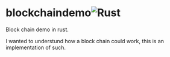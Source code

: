 # blockchaindemo![Rust](https://github.com/simonsso/blockchaindemo/workflows/Rust/badge.svg)
Block chain demo in rust.

I wanted to understund how a block chain could work, this is an implementation of such.

